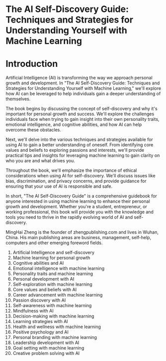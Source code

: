 # The AI Self-Discovery Guide: Techniques and Strategies for Understanding Yourself with Machine Learning

# Introduction

Artificial Intelligence (AI) is transforming the way we approach personal growth and development. In "The AI Self-Discovery Guide: Techniques and Strategies for Understanding Yourself with Machine Learning," we'll explore how AI can be leveraged to help individuals gain a deeper understanding of themselves.

The book begins by discussing the concept of self-discovery and why it's important for personal growth and success. We'll explore the challenges individuals face when trying to gain insight into their own personality traits, emotional intelligence, and cognitive abilities, and how AI can help overcome these obstacles.

Next, we'll delve into the various techniques and strategies available for using AI to gain a better understanding of oneself. From identifying core values and beliefs to exploring passions and interests, we'll provide practical tips and insights for leveraging machine learning to gain clarity on who you are and what drives you.

Throughout the book, we'll emphasize the importance of ethical considerations when using AI for self-discovery. We'll discuss issues like bias, discrimination, and privacy concerns, and provide guidance for ensuring that your use of AI is responsible and safe.

In short, "The AI Self-Discovery Guide" is a comprehensive guidebook for anyone interested in using machine learning to enhance their personal growth and development. Whether you're a student, entrepreneur, or working professional, this book will provide you with the knowledge and tools you need to thrive in the rapidly evolving world of AI and self-discovery.

MingHai Zheng is the founder of zhengpublishing.com and lives in Wuhan, China. His main publishing areas are business, management, self-help, computers and other emerging foreword fields.



1. Artificial Intelligence and self-discovery
2. Machine learning for personal growth
3. Cognitive abilities and AI
4. Emotional intelligence with machine learning
5. Personality traits and machine learning
6. Personal development with AI
7. Self-exploration with machine learning
8. Core values and beliefs with AI
9. Career advancement with machine learning
10. Passion discovery with AI
11. Self-awareness with machine learning
12. Mindfulness with AI
13. Decision-making with machine learning
14. Learning strategies with AI
15. Health and wellness with machine learning
16. Positive psychology and AI
17. Personal branding with machine learning
18. Leadership development with AI
19. Goal setting with machine learning
20. Creative problem solving with AI



